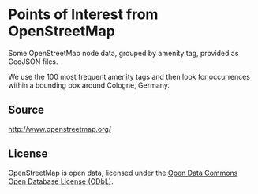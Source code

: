 Points of Interest from OpenStreetMap
=====================================

Some OpenStreetMap node data, grouped by amenity tag, provided as GeoJSON files.

We use the 100 most frequent amenity tags and then look for occurrences within a bounding box around Cologne, Germany.

## Source

http://www.openstreetmap.org/

## License

OpenStreetMap is open data, licensed under the [Open Data Commons Open Database License (ODbL)](http://opendatacommons.org/licenses/odbl/).
